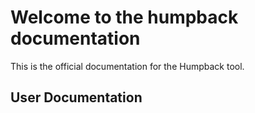 # Welcome to the humpback documentation

This is the official documentation for the Humpback tool.

## User Documentation
